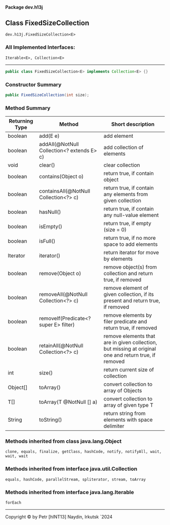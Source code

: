#### Package dev.h13j
## Class FixedSizeCollection<E>
```text
dev.h13j.FixedSizeCollection<E>
```


### All Implemented Interfaces:

```text
Iterable<E>, Collection<E>
```
---

```java
public class FixedSizeCollection<E> implements Collection<E> {}
```
### Constructor Summary
```java
public FixedSizeCollection(int size);
```

### Method Summary

| Returning Type | Method                                     | Short description                                                                                     |
|----------------|--------------------------------------------|-------------------------------------------------------------------------------------------------------|
| boolean        | add(E e)                                   | add element                                                                                           | 
| boolean        | addAll(@NotNull Collection<? extends E> c) | add collection of elements                                                                            |  
| void           | clear()                                    | clear collection                                                                                      |
| boolean        | contains(Object o)                         | return true, if contain object                                                                        | 
| boolean        | containsAll(@NotNull Collection<?> c)      | return true, if contain any elements from given collection                                            | 
| boolean        | hasNull()                                  | return true, if contain any null-value element                                                        |  
| boolean        | isEmpty()                                  | return true, if empty (size = 0)                                                                      | 
| boolean        | isFull()                                   | return true, if no more space to add elements                                                         |
| Iterator<E>    | iterator()                                 | return iterator for move by elements                                                                  | 
| boolean        | remove(Object o)                           | remove object(s) from collection and return true, if removed                                          |
| boolean        | removeAll(@NotNull Collection<?> c)        | remove element of given collection, if its present and return true, if removed                        |
| boolean        | removeIf(Predicate<? super E> filter)      | remove elements by filer predicate and return true, if removed                                        |
| boolean        | retainAll(@NotNull Collection<?> c)        | remove elements that are in given collection, but missing at original one and return true, if removed |
| int            | size()                                     | return current size of collection                                                                     | 
| Object[]       | toArray()                                  | convert collection to array of Objects                                                                | 
| <T> T[]        | toArray(T @NotNull [] a)                   | convert collection to array of given type T                                                           |  
| String         | toString()                                 | return string from elements with space delimiter                                                      | 

### Methods inherited from class java.lang.Object
```text 
clone, equals, finalize, getClass, hashCode, notify, notifyAll, wait, wait, wait
```

### Methods inherited from interface java.util.Collection
```text
equals, hashCode, parallelStream, spliterator, stream, toArray
```

### Methods inherited from interface java.lang.Iterable
```text
forEach
```

---
Copyright ©️ by Petr [hINT13] Naydin, Irkutsk `2024
